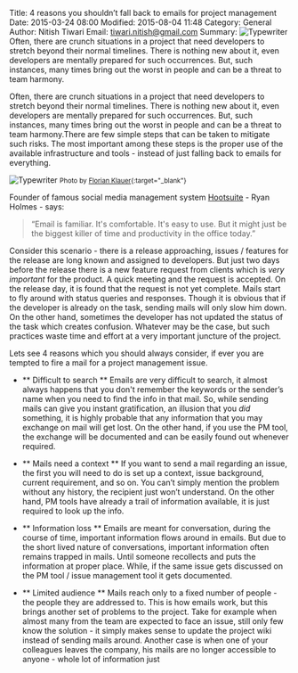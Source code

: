 Title: 4 reasons you shouldn’t fall back to emails for project management
Date: 2015-03-24 08:00
Modified: 2015-08-04 11:48
Category: General
Author: Nitish Tiwari
Email: tiwari.nitish@gmail.com
Summary: ![Typewriter]({filename}/images/2015-03-27_nitish_email/typewriter.jpg) Often, there are crunch situations in a project that need developers to stretch beyond their normal timelines. There is nothing new about it, even developers are mentally prepared for such occurrences. But, such instances, many times bring out the worst in people and can be a threat to team harmony.

Often, there are crunch situations in a project that need developers to stretch beyond their normal timelines. There is nothing new about it, even developers are mentally prepared for such occurrences. But, such instances, many times bring out the worst in people and can be a threat to team harmony.There are few simple steps that can be taken to mitigate such risks. The most important among these steps is the proper use of the available infrastructure and tools - instead of just falling back to emails for everything.

![Typewriter]({filename}/images/2015-03-27_nitish_email/typewriter.jpg)
<small>Photo by [Florian Klauer](http://florianklauer.de "See Florian Klauer WEBSITE"){:target="_blank"}</small>

Founder of famous social media management system [Hootsuite](https://hootsuite.com/es-es/) - Ryan Holmes - says:

> “Email is familiar. It's comfortable. It's easy to use. But it might just be the biggest killer of time and productivity in the office today.”

Consider this scenario - there is a release approaching, issues / features for the release are long known and assigned to developers. But just two days before the release there is a new feature request from clients which is *very important* for the product. A quick meeting and the request is accepted. On the release day, it is found that the request is not yet complete. Mails start to fly around with status queries and responses. Though it is obvious that if the developer is already on the task, sending mails will only slow him down. On the other hand, sometimes the developer has not updated the status of the task which creates confusion. Whatever may be the case, but such practices waste time and effort at a very important juncture of the project.

Lets see 4 reasons which you should always consider, if ever you are tempted to fire a mail for a project management issue.

- ** Difficult to search **
Emails are very difficult to search, it almost always happens that you don't remember the keywords or the sender’s name when you need to find the info in that mail. So, while sending mails can give you instant gratification, an illusion that you *did* something, it is highly probable that any information that you may exchange on mail will get lost. On the other hand, if you use the PM tool, the exchange will be documented and can be easily found out whenever required.

- ** Mails need a context **
If you want to send a mail regarding an issue, the first you will need to do is set up a context, issue background, current requirement, and so on. You can’t simply mention the problem without any history, the recipient just won’t understand. On the other hand, PM tools have already a trail of information available, it is just required to look up the info.

- ** Information loss **
Emails are meant for conversation, during the course of time, important information flows around in emails. But due to the short lived nature of  conversations, important information often remains trapped in mails. Until someone recollects and puts the information at proper place. While, if the same issue gets discussed on the PM tool / issue management tool it gets documented.

- ** Limited audience **
Mails reach only to a fixed number of people - the people they are addressed to. This is how emails work, but this brings another set of problems to the project. Take for example when almost many from the team are expected to face an issue, still only few know the solution - it simply makes sense to update the project wiki instead of sending mails around. Another case is when one of your colleagues leaves the company, his mails are no longer accessible to anyone - whole lot of information just
